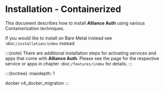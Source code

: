 # Installation - Containerized

This document describes how to install **Alliance Auth** using various Containerization techniques.

If you would like to install on Bare Metal instead see :doc:`/installation/index` instead

:::{note}
There are additional installation steps for activating services and apps that come with **Alliance Auth**. Please see the page for the respective service or apps in chapter :doc:`/features/index` for details.
:::

:::{toctree}
:maxdepth: 1

docker
v4_docker_migration
:::
